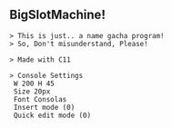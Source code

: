 ## BigSlotMachine!
``` 
> This is just.. a name gacha program!
> So, Don't misunderstand, Please!
```
```
> Made with C11
```

```
> Console Settings
 W 200 H 45
 Size 20px
 Font Consolas
 Insert mode (0)
 Quick edit mode (0)
```